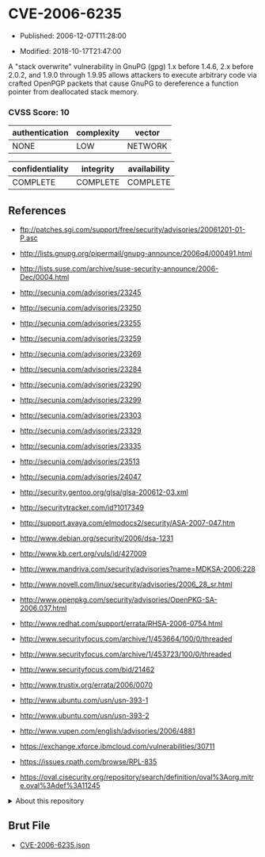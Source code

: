 # CVE-2006-6235

- Published: 2006-12-07T11:28:00

- Modified: 2018-10-17T21:47:00

A "stack overwrite" vulnerability in GnuPG (gpg) 1.x before 1.4.6, 2.x before 2.0.2, and 1.9.0 through 1.9.95 allows attackers to execute arbitrary code via crafted OpenPGP packets that cause GnuPG to dereference a function pointer from deallocated stack memory.

### CVSS Score: **10**

| authentication | complexity | vector |
| --- | --- | --- |
| NONE | LOW | NETWORK |

| confidentiality | integrity | availability |
| --- | --- | --- |
| COMPLETE | COMPLETE | COMPLETE |

## References

* ftp://patches.sgi.com/support/free/security/advisories/20061201-01-P.asc

* http://lists.gnupg.org/pipermail/gnupg-announce/2006q4/000491.html

* http://lists.suse.com/archive/suse-security-announce/2006-Dec/0004.html

* http://secunia.com/advisories/23245

* http://secunia.com/advisories/23250

* http://secunia.com/advisories/23255

* http://secunia.com/advisories/23259

* http://secunia.com/advisories/23269

* http://secunia.com/advisories/23284

* http://secunia.com/advisories/23290

* http://secunia.com/advisories/23299

* http://secunia.com/advisories/23303

* http://secunia.com/advisories/23329

* http://secunia.com/advisories/23335

* http://secunia.com/advisories/23513

* http://secunia.com/advisories/24047

* http://security.gentoo.org/glsa/glsa-200612-03.xml

* http://securitytracker.com/id?1017349

* http://support.avaya.com/elmodocs2/security/ASA-2007-047.htm

* http://www.debian.org/security/2006/dsa-1231

* http://www.kb.cert.org/vuls/id/427009

* http://www.mandriva.com/security/advisories?name=MDKSA-2006:228

* http://www.novell.com/linux/security/advisories/2006_28_sr.html

* http://www.openpkg.com/security/advisories/OpenPKG-SA-2006.037.html

* http://www.redhat.com/support/errata/RHSA-2006-0754.html

* http://www.securityfocus.com/archive/1/453664/100/0/threaded

* http://www.securityfocus.com/archive/1/453723/100/0/threaded

* http://www.securityfocus.com/bid/21462

* http://www.trustix.org/errata/2006/0070

* http://www.ubuntu.com/usn/usn-393-1

* http://www.ubuntu.com/usn/usn-393-2

* http://www.vupen.com/english/advisories/2006/4881

* https://exchange.xforce.ibmcloud.com/vulnerabilities/30711

* https://issues.rpath.com/browse/RPL-835

* https://oval.cisecurity.org/repository/search/definition/oval%3Aorg.mitre.oval%3Adef%3A11245

<details>
<summary>About this repository</summary> 

  This repository is part of the project [Live Hack CVE](https://github.com/Live-Hack-CVE). Main website can be found [www.live-hack.org](https://www.live-hack.org) 
  
  Made by [Sn0wAlice](https://github.com/Sn0wAlice) for the people that care about security and need to have a feed of the latest CVEs. Hope you enjoy it, don't forget to star the repo and follow me on [Twitter](https://twitter.com/Sn0wAlice) and [Github](https://github.com/Sn0wAlice). And that is my [personnal website](https://www.alice-snow.me/)

  - [Home Page](https://github.com/Live-Hack-CVE)
  - [Framework](https://github.com/Live-Hack-CVE/cve-framework)
  - [CVE database](https://github.com/Live-Hack-CVE/full_database)
  - [Changelog](https://github.com/Live-Hack-CVE/Changelog)
</details>

## Brut File

* [CVE-2006-6235.json](https://raw.githubusercontent.com/Live-Hack-CVE/full_database/main/cves/2006/CVE-2006-6235.json)

